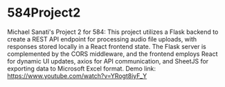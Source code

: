 # 584Project2
Michael Sanati's Project 2 for 584: This project utilizes a Flask backend to create a REST API endpoint for processing audio file uploads, with responses stored locally in a React frontend state. The Flask server is complemented by the CORS middleware, and the frontend employs React for dynamic UI updates, axios for API communication, and SheetJS for exporting data to Microsoft Excel format. Demo link: https://www.youtube.com/watch?v=YRogt8iyF_Y 

